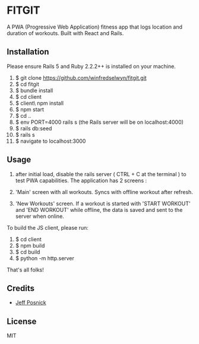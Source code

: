 # FITGIT
A PWA (Progressive Web Application) fitness app that logs location and duration of workouts. Built with React and Rails.
## Installation
Please ensure Rails 5 and Ruby 2.2.2++ is installed on your machine.

1. $ git clone https://github.com/winfredselwyn/fitgit.git
2. $ cd fitgit
3. $ bundle install
4. $ cd client
5. $ client\ npm install
6. $ npm start
7. $ cd ..
8. $ env PORT=4000 rails s (the Rails server will be on localhost:4000)
9. $ rails db:seed
10. $ rails s
11. $ navigate to localhost:3000

## Usage
1. after initial load, disable the rails server ( CTRL + C at the terminal ) to test PWA capabilities.
The application has 2 screens :

1. 'Main' screen with all workouts. Syncs with offline workout after refresh.
2. 'New Workouts' screen. If a workout is started with 'START WORKOUT' and 'END WORKOUT' while offline, the data is saved and sent to the server when online.

To build the JS client, please run:

1. $ cd client
1. $ npm build
2. $ cd build
3. $ python -m http.server 

That's all folks!

## Credits
* [Jeff Posnick](https://github.com/jeffposnick/create-react-pwa)

## License
MIT